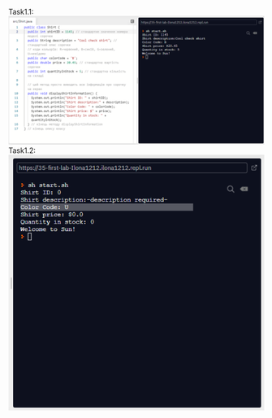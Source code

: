 Task1.1:
![](https://github.com/ppc-ntu-khpi/35-first-lab-Ilona1212/blob/master/Solution/task1.2.png "Фото першого виконаного завдання в Task1")
Task1.2:  
![](https://github.com/ppc-ntu-khpi/35-first-lab-Ilona1212/blob/master/Solution/task1.1.png "Фото другого виконаного завдання в Task1")
